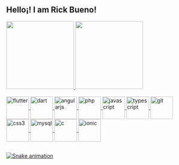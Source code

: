 ## Hello¡! I am Rick Bueno!
 <div>
  <a href="https://github.com/bueno">
  <img height="180em" src="https://github-readme-stats.vercel.app/api?username=bueno&show_icons=true&theme=cobalt&include_all_commits=true&count_private=true"/>
  <img height="180em" src="https://github-readme-stats.vercel.app/api/top-langs/?username=bueno&layout=compact&langs_count=7&theme=cobalt"/>
</div>
<div style="display: inline_block"><br>
  <img align="center" alt="flutter" height="60" width="60" src="imgs/flutter-original.svg">
  <img align="center" alt="dart" height="60" width="60" src="imgs/dart-original.svg">
  <img align="center" alt="angularjs" height="60" width="60" src="imgs/angularjs-original.svg">
  <img align="center" alt="php" height="60" width="60" src="imgs/php-original.svg">
  <img align="center" alt="javascript" height="60" width="60" src="imgs/javascript-original.svg">
  <img align="center" alt="typescript" height="60" width="60" src="imgs/typescript-original.svg">
  <img align="center" alt="git" height="60" width="60" src="imgs/git-original.svg">
  <img align="center" alt="css3" height="60" width="60" src="imgs/css3-original.svg">
  <img align="center" alt="mysql" height="60" width="60" src="imgs/mysql-original-wordmark.svg">
  <img align="center" alt="c" height="60" width="60" src="imgs/c-original.svg">
  <img align="center" alt="ionic" height="60" width="60" src="imgs/ionic-original.svg">
</div>
  
  ##
 
<div> 

  ![Snake animation](https://github.com/bueno/bueno/blob/main/imgs/github-contribution-grid-snake.svg)
 
</div>
